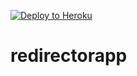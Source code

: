 [![Deploy to Heroku](https://www.herokucdn.com/deploy/button.svg)](https://heroku.com/deploy?template=https://github.com/manybotts/redirectorapp/)

# redirectorapp
